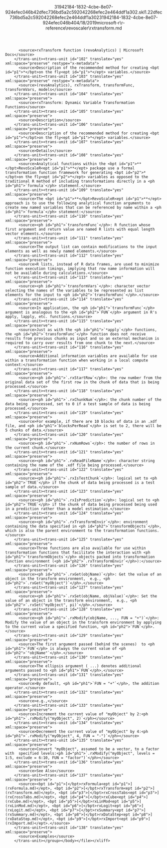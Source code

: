 <?xml version="1.0"?><xliff version="1.2" xmlns="urn:oasis:names:tc:xliff:document:1.2" xmlns:xsi="http://www.w3.org/2001/XMLSchema-instance" xsi:schemaLocation="urn:oasis:names:tc:xliff:document:1.2 xliff-core-1.2-transitional.xsd"><file datatype="xml" original="rxtransform.md" source-language="en-US" target-language="en-US"><header><tool tool-id="mdxliff" tool-name="mdxliff" tool-version="1.0-d1654b2" tool-company="Microsoft" /><xliffext:skl_file_name xmlns:xliffext="urn:microsoft:content:schema:xliffextensions">31942184-1832-4cbe-8e07-924efec046b42dfec736bd5a2c592042268efec2e464ddf1a302.skl</xliffext:skl_file_name><xliffext:version xmlns:xliffext="urn:microsoft:content:schema:xliffextensions">1.2</xliffext:version><xliffext:ms.openlocfilehash xmlns:xliffext="urn:microsoft:content:schema:xliffextensions">2dfec736bd5a2c592042268efec2e464ddf1a302</xliffext:ms.openlocfilehash><xliffext:ms.sourcegitcommit xmlns:xliffext="urn:microsoft:content:schema:xliffextensions">31942184-1832-4cbe-8e07-924efec046b4</xliffext:ms.sourcegitcommit><xliffext:ms.lasthandoff xmlns:xliffext="urn:microsoft:content:schema:xliffextensions">04/18/2019</xliffext:ms.lasthandoff><xliffext:ms.openlocfilepath xmlns:xliffext="urn:microsoft:content:schema:xliffextensions">microsoft-r\r-reference\revoscaler\rxtransform.md</xliffext:ms.openlocfilepath></header><body><group id="content" extype="content"><trans-unit id="101" translate="yes" xml:space="preserve" restype="x-metadata">
          <source>rxTransform function (revoAnalytics) | Microsoft Docs</source>
        </trans-unit><trans-unit id="102" translate="yes" xml:space="preserve" restype="x-metadata">
          <source>Description of the recommended method for creating <bpt id="p1">*</bpt>on the fly<ept id="p1">*</ept> variables.</source>
        </trans-unit><trans-unit id="103" translate="yes" xml:space="preserve" restype="x-metadata">
          <source>(revoAnalytics), rxTransform, transformFunc, transformVars, models</source>
        </trans-unit><trans-unit id="104" translate="yes" xml:space="preserve">
          <source>rxTransform: Dynamic Variable Transformation Functions</source>
        </trans-unit><trans-unit id="105" translate="yes" xml:space="preserve">
          <source>Description</source>
        </trans-unit><trans-unit id="106" translate="yes" xml:space="preserve">
          <source>Description of the recommended method for creating <bpt id="p1">*</bpt>on the fly<ept id="p1">*</ept> variables.</source>
        </trans-unit><trans-unit id="107" translate="yes" xml:space="preserve">
          <source>Details</source>
        </trans-unit><trans-unit id="108" translate="yes" xml:space="preserve">
          <source>Analytical functions within the <bpt id="p1">**</bpt>RevoScaleR<ept id="p1">**</ept> package use a formal transformation function framework for generating <bpt id="p2">*</bpt>on the fly<ept id="p2">*</ept> variables as opposed to the traditional R method of including transformations directly in a <ph id="ph1">`formula`</ph> statement.</source>
        </trans-unit><trans-unit id="109" translate="yes" xml:space="preserve">
          <source>The <bpt id="p1">**</bpt>RevoScaleR<ept id="p1">**</ept> approach is to use the following analytical function arguments to create new named variables that can be referenced by name within a <ph id="ph1">`formula`</ph> statement:</source>
        </trans-unit><trans-unit id="110" translate="yes" xml:space="preserve">
          <source><ph id="ph1">`transformFunc`</ph>: R function whose first argument and return value are named R lists with equal length vector elements.</source>
        </trans-unit><trans-unit id="111" translate="yes" xml:space="preserve">
          <source>The output list can contain modifications to the input elements as well as newly named elements.</source>
        </trans-unit><trans-unit id="112" translate="yes" xml:space="preserve">
          <source>R lists, instead of R data frames, are used to minimize function execution timings, implying that row name information will not be available during calculations.</source>
        </trans-unit><trans-unit id="113" translate="yes" xml:space="preserve">
          <source><ph id="ph1">`transformVars`</ph>: character vector selecting the names of the variables to be represented as list elements for the input to <ph id="ph2">`transformFunc`</ph>.</source>
        </trans-unit><trans-unit id="114" translate="yes" xml:space="preserve">
          <source>In application, the <ph id="ph1">`transformFunc`</ph> argument is analogous to the <ph id="ph2">`FUN`</ph> argument in R's apply, lapply, etc. functions.</source>
        </trans-unit><trans-unit id="115" translate="yes" xml:space="preserve">
          <source>Just as with the <ph id="ph1">`*apply`</ph> functions, the <ph id="ph2">`transformFunc`</ph> function does not receive results from previous chunks as input and so an external mechanism is required to carry over results from one chunk to the next.</source>
        </trans-unit><trans-unit id="116" translate="yes" xml:space="preserve">
          <source>Additional information variables are available for use within a transformation function when working in a local compute context:</source>
        </trans-unit><trans-unit id="117" translate="yes" xml:space="preserve">
          <source><ph id="ph1">`.rxStartRow`</ph>: the row number from the original data set of the first row in the chunk of data that is being processed.</source>
        </trans-unit><trans-unit id="118" translate="yes" xml:space="preserve">
          <source><ph id="ph1">`.rxChunkNum`</ph>: the chunk number of the data being  processed, set to 0 if a test sample of data is being processed.</source>
        </trans-unit><trans-unit id="119" translate="yes" xml:space="preserve">
          <source>For example, if there are 10 blocks of data in an .xdf file, and <ph id="ph1">`blocksPerRead`</ph> is set to 2, there will be 5 chunks of data.</source>
        </trans-unit><trans-unit id="120" translate="yes" xml:space="preserve">
          <source><ph id="ph1">`.rxNumRows`</ph>: the number of rows in the current chunk.</source>
        </trans-unit><trans-unit id="121" translate="yes" xml:space="preserve">
          <source><ph id="ph1">`.rxReadFileName`</ph>: character string containing the name of the .xdf file being processed.</source>
        </trans-unit><trans-unit id="122" translate="yes" xml:space="preserve">
          <source><ph id="ph1">`.rxIsTestChunk`</ph>: logical set to <ph id="ph2">`TRUE`</ph> if the chunk of data being processed is a test sample of data.</source>
        </trans-unit><trans-unit id="123" translate="yes" xml:space="preserve">
          <source><ph id="ph1">`.rxIsPrediction`</ph>: logical set to <ph id="ph2">`TRUE`</ph> if the chunk of data being processed being used in a prediction rather than a model estimation.</source>
        </trans-unit><trans-unit id="124" translate="yes" xml:space="preserve">
          <source><ph id="ph1">`.rxTransformEnvir`</ph>: environment containing the data specified in <ph id="ph2">`transformObjects`</ph>, which is also the parent environment to the transformation functions.</source>
        </trans-unit><trans-unit id="125" translate="yes" xml:space="preserve">
          <source>Three functions are also available for use within transformation functions that facilitate the interaction with <ph id="ph1">`transformObjects`</ph> objects packed into transformation function environment (<ph id="ph2">`.rxTransformEnvir`</ph>):</source>
        </trans-unit><trans-unit id="126" translate="yes" xml:space="preserve">
          <source><ph id="ph1">`.rxGet(objName)`</ph>: Get the value of an object in the transform environment,  e.g., <ph id="ph2">`.rxGet("myObject")`</ph>.</source>
        </trans-unit><trans-unit id="127" translate="yes" xml:space="preserve">
          <source><ph id="ph1">`.rxSet(objName, objValue)`</ph>: Set the value of an object in the transform environment,  e.g., <ph id="ph2">`.rxSet("myObject", pi)`</ph>.</source>
        </trans-unit><trans-unit id="128" translate="yes" xml:space="preserve">
          <source><ph id="ph1">`.rxModify(objName, ..., FUN = "+")`</ph>: Modify the value of an object in the transform environment by applying to the current value a specified function, <ph id="ph2">`FUN`</ph>.</source>
        </trans-unit><trans-unit id="129" translate="yes" xml:space="preserve">
          <source>The first argument passed (behind the scenes)  to <ph id="ph1">`FUN`</ph> is always the current value of <ph id="ph2">`"objName"`</ph>.</source>
        </trans-unit><trans-unit id="130" translate="yes" xml:space="preserve">
          <source>The ellipsis argument ( ...) denotes additional  arguments passed to <ph id="ph1">`FUN`</ph>.</source>
        </trans-unit><trans-unit id="131" translate="yes" xml:space="preserve">
          <source>By default, <ph id="ph1">`FUN = "+"`</ph>, the addition operator.</source>
        </trans-unit><trans-unit id="132" translate="yes" xml:space="preserve">
          <source>e.g.,</source>
        </trans-unit><trans-unit id="133" translate="yes" xml:space="preserve">
          <source>Increment the current value of "myObject" by 2:<ph id="ph1">`.rxModify("myObject", 2)`</ph></source>
        </trans-unit><trans-unit id="134" translate="yes" xml:space="preserve">
          <source>Decrement the current value of "myObject" by 4:<ph id="ph1">`.rxModify("myObject", 4, FUN = "-")`</ph></source>
        </trans-unit><trans-unit id="135" translate="yes" xml:space="preserve">
          <source>Convert "myObject", assumed to be a vector, to a factor with  specified levels:<ph id="ph1">`.rxModify("myObject", levels = 1:5, exclude = 6:10, FUN = "factor")`</ph></source>
        </trans-unit><trans-unit id="136" translate="yes" xml:space="preserve">
          <source>See Also</source>
        </trans-unit><trans-unit id="137" translate="yes" xml:space="preserve">
          <source><bpt id="p1">[</bpt>rxFormula<ept id="p1">](rxFormula.md)</ept>, <bpt id="p2">[</bpt>rxTransform<ept id="p2">](rxTransform.md)</ept>, <bpt id="p3">[</bpt>rxCrossTabs<ept id="p3">](rxCrossTabs.md)</ept>, <bpt id="p4">[</bpt>rxCube<ept id="p4">](rxCube.md)</ept>, <bpt id="p5">[</bpt>rxLinMod<ept id="p5">](rxLinMod.md)</ept>, <bpt id="p6">[</bpt>rxLogit<ept id="p6">](rxLogit.md)</ept>, <bpt id="p7">[</bpt>rxSummary<ept id="p7">](rxSummary.md)</ept>, <bpt id="p8">[</bpt>rxDataStep<ept id="p8">](rxDataStep.md)</ept>, <bpt id="p9">[</bpt>rxImport<ept id="p9">](rxImport.md)</ept>.</source>
        </trans-unit><trans-unit id="138" translate="yes" xml:space="preserve">
          <source>Examples</source>
        </trans-unit></group></body></file></xliff>